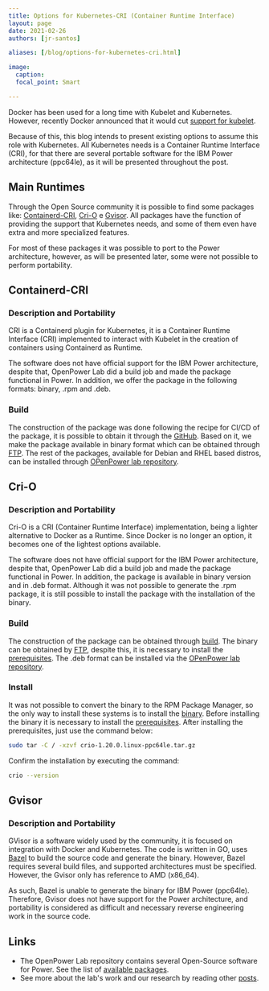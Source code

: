 ```yaml
---
title: Options for Kubernetes-CRI (Container Runtime Interface)
layout: page
date: 2021-02-26
authors: [jr-santos]

aliases: [/blog/options-for-kubernetes-cri.html]

image:
  caption:
  focal_point: Smart

---
```


Docker has been used for a long time with Kubelet and Kubernetes. However, recently Docker announced that it would cut
[support for kubelet](https://www.zdnet.com/article/kubernetes-dropping-docker-is-not-that-big-of-a-deal/).

Because of this, this blog intends to present existing options to assume this role with Kubernetes.
All Kubernetes needs is a Container Runtime Interface (CRI), for that there are several portable software for the IBM Power architecture (ppc64le),
as it will be presented throughout the post.

## Main Runtimes

Through the Open Source community it is possible to find some packages like: [Containerd-CRI](https://github.com/containerd/cri), [Cri-O](https://github.com/cri-o/cri-o) e [Gvisor](https://github.com/google/gvisor).
All packages have the function of providing the support that Kubernetes needs, and some of them even have extra and more specialized features.

For most of these packages it was possible to port to the Power architecture, however, as will be presented later, some were not possible to perform portability.

## Containerd-CRI

### Description and Portability

CRI is a Containerd plugin for Kubernetes, it is a Container Runtime Interface (CRI) implemented to interact with Kubelet in the creation of containers using Containerd as Runtime.

The software does not have official support for the IBM Power architecture, despite that, OpenPower Lab did a build job and made the package functional in Power. In addition, we offer the package in the following formats: binary, .rpm and .deb.

### Build

The construction of the package was done following the recipe for CI/CD of the package, it is possible to obtain it through the [GitHub](https://github.com/Unicamp-OpenPower/containerd-cri-releases/blob/master/build.sh).
Based on it, we make the package available in binary format which can be obtained through [FTP](https://oplab9.parqtec.unicamp.br/pub/ppc64el/containerd-cri/).
The rest of the packages, available for Debian and RHEL based distros, can be installed through [OPenPower lab repository](https://openpower.ic.unicamp.br/project/power-repository/).

## Cri-O

### Description and Portability

Cri-O is a CRI (Container Runtime Interface) implementation, being a lighter alternative to Docker as a Runtime. Since Docker is no longer an option, it becomes one of the lightest options available.

The software does not have official support for the IBM Power architecture, despite that, OpenPower Lab did a build job and made the package functional in Power. In addition, the package is available in binary version and in .deb format.
Although it was not possible to generate the .rpm package, it is still possible to install the package with the installation of the binary.

### Build

The construction of the package can be obtained through [build](https://github.com/Unicamp-OpenPower/crio-build). The binary can be obtained by [FTP](https://oplab9.parqtec.unicamp.br/pub/ppc64el/crio/), despite this, it is necessary to install the [prerequisites](https://github.com/cri-o/cri-o/blob/master/install.md#runtime-dependencies).
The .deb format can be installed via the [OPenPower lab repository](https://openpower.ic.unicamp.br/project/power-repository/).

### Install

It was not possible to convert the binary to the RPM Package Manager, so the only way to install these systems is to install the [binary](https://oplab9.parqtec.unicamp.br/pub/ppc64el/crio/).
Before installing the binary it is necessary to install the [prerequisites](https://github.com/cri-o/cri-o/blob/master/install.md#runtime-dependencies).
After installing the prerequisites, just use the command below:

```bash
sudo tar -C / -xzvf crio-1.20.0.linux-ppc64le.tar.gz
```

Confirm the installation by executing the command:

```bash
crio --version
```

## Gvisor

### Description and Portability

GVisor is a software widely used by the community, it is focused on integration with Docker and Kubernetes.
The code is written in GO, uses [Bazel](https://github.com/bazelbuild/bazel) to build the source code and generate the binary.
However, Bazel requires several build files, and supported architectures must be specified. However, the Gvisor only has reference to AMD (x86_64).

As such, Bazel is unable to generate the binary for IBM Power (ppc64le). Therefore, Gvisor does not have support for the Power architecture, and portability is considered as difficult and necessary reverse engineering work in the source code.

## Links
- The OpenPower Lab repository contains several Open-Source software for Power. See the list of [available packages](https://openpower.ic.unicamp.br/project/power-repository/).
- See more about the lab's work and our research by reading other [posts](https://openpower.ic.unicamp.br/#posts).
